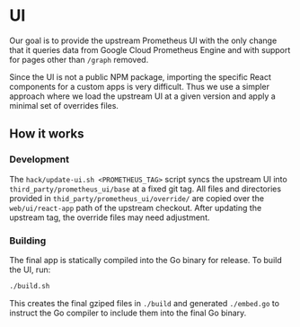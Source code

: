 # UI

Our goal is to provide the upstream Prometheus UI with the only change that it
queries data from Google Cloud Prometheus Engine and with support for pages
other than `/graph` removed.

Since the UI is not a public NPM package, importing the specific React components
for a custom apps is very difficult. Thus we use a simpler approach where we load
the upstream UI at a given version and apply a minimal set of overrides files.

## How it works

### Development

The `hack/update-ui.sh <PROMETHEUS_TAG>` script syncs the upstream UI into
`third_party/prometheus_ui/base` at a fixed git tag.
All files and directories provided in `thid_party/prometheus_ui/override/`
are copied over the `web/ui/react-app` path of the upstream checkout. After updating
the upstream tag, the override files may need adjustment.

### Building

The final app is statically compiled into the Go binary for release. To build the UI, run:

```bash
./build.sh
```

This creates the final gziped files in `./build` and generated `./embed.go` to instruct the Go
compiler to include them into the final Go binary.